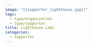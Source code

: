 ```yaml
---
image: "[[supporter_lighthouse.jpg]]"
tags:
  - type/organization
  - type/supporter
title: Lighthouse Labs
categories:
  - supporter
---
```

